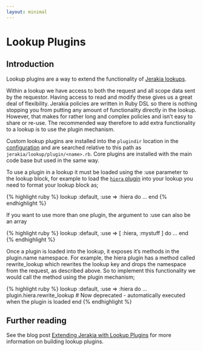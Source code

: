 ```yaml
---
layout: minimal
---
```



# Lookup Plugins

## Introduction

Lookup plugins are a way to extend the functionality of [Jerakia lookups](/lookups).

Within a lookup we have access to both the request and all scope data sent by the requestor. Having access to read and modify these gives us a great deal of flexibility. Jerakia policies are written in Ruby DSL so there is nothing stopping you from putting any amount of functionality directly in the lookup. However, that makes for rather long and complex policies and isn’t easy to share or re-use. The recommended way therefore to add extra functionality to a lookup is to use the plugin mechanism.

Custom lookup plugins are installed into the `plugindir` location in the [configuration](/basics/configure) and are searched relative to this path as `jerakia/lookup/plugin/<name>.rb`.  Core plugins are installed with the main code base but used in the same way.

To use a plugin in a lookup it must be loaded using the :use parameter to the lookup block, for example to load the [`hiera` plugin](/plugins/hiera) into your lookup you need to format your lookup block as;

{% highlight ruby %}
lookup :default, :use => :hiera do
  ...
end
{% endhighlight %}

If you want to use more than one plugin, the argument to :use can also be an array

{% highlight ruby %}
lookup :default, :use => [ :hiera, :mystuff ] do
  ...
end
{% endhighlight %}

Once a plugin is loaded into the lookup, it exposes it’s methods in the plugin.name namespace. For example, the hiera plugin has a method called rewrite_lookup which rewrites the lookup key and drops the namespace from the request, as described above. So to implement this functionality we would call the method using the plugin mechanism;

{% highlight ruby %}
lookup :default, :use => :hiera do
  ...
  plugin.hiera.rewrite_lookup # Now deprecated - automatically executed when the plugin is loaded
end
{% endhighlight %}

## Further reading

See the blog post [Extending Jerakia with Lookup Plugins](http://www.craigdunn.org/2015/09/extending-jerakia-with-lookup-plugins/) for more information on building lookup plugins.
